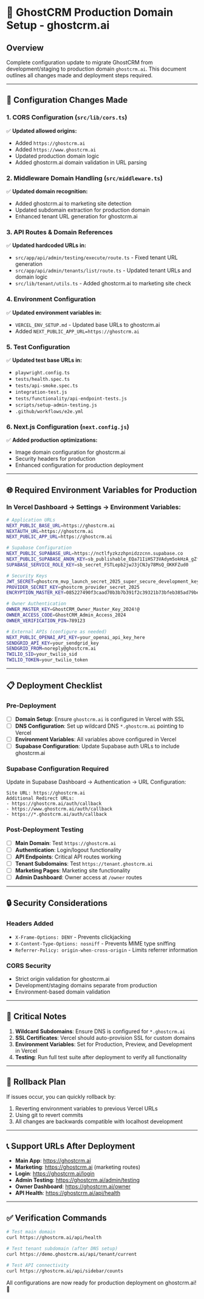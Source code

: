 # 🚀 GhostCRM Production Domain Setup - ghostcrm.ai

## Overview
Complete configuration update to migrate GhostCRM from development/staging to production domain `ghostcrm.ai`. This document outlines all changes made and deployment steps required.

---

## 🔧 **Configuration Changes Made**

### **1. CORS Configuration (`src/lib/cors.ts`)**
✅ **Updated allowed origins:**
- Added `https://ghostcrm.ai`
- Added `https://www.ghostcrm.ai`
- Updated production domain logic
- Added ghostcrm.ai domain validation in URL parsing

### **2. Middleware Domain Handling (`src/middleware.ts`)**
✅ **Updated domain recognition:**
- Added ghostcrm.ai to marketing site detection
- Updated subdomain extraction for production domain
- Enhanced tenant URL generation for ghostcrm.ai

### **3. API Routes & Domain References**
✅ **Updated hardcoded URLs in:**
- `src/app/api/admin/testing/execute/route.ts` - Fixed tenant URL generation
- `src/app/api/admin/tenants/list/route.ts` - Updated tenant URLs and domain logic
- `src/lib/tenant/utils.ts` - Added ghostcrm.ai to marketing site check

### **4. Environment Configuration**
✅ **Updated environment variables in:**
- `VERCEL_ENV_SETUP.md` - Updated base URLs to ghostcrm.ai
- Added `NEXT_PUBLIC_APP_URL=https://ghostcrm.ai`

### **5. Test Configuration**
✅ **Updated test base URLs in:**
- `playwright.config.ts`
- `tests/health.spec.ts`
- `tests/api-smoke.spec.ts`
- `integration-test.js`
- `tests/functionality/api-endpoint-tests.js`
- `scripts/setup-admin-testing.js`
- `.github/workflows/e2e.yml`

### **6. Next.js Configuration (`next.config.js`)**
✅ **Added production optimizations:**
- Image domain configuration for ghostcrm.ai
- Security headers for production
- Enhanced configuration for production deployment

---

## 🌐 **Required Environment Variables for Production**

### **In Vercel Dashboard → Settings → Environment Variables:**

```bash
# Application URLs
NEXT_PUBLIC_BASE_URL=https://ghostcrm.ai
NEXTAUTH_URL=https://ghostcrm.ai
NEXT_PUBLIC_APP_URL=https://ghostcrm.ai

# Supabase Configuration
NEXT_PUBLIC_SUPABASE_URL=https://nctlfyzkzzhpnidzzcnn.supabase.co
NEXT_PUBLIC_SUPABASE_ANON_KEY=sb_publishable_EQa71IiHS73VAdym5okHzA_gZfamjOp
SUPABASE_SERVICE_ROLE_KEY=sb_secret_FSTLepb2jwJ3jCNJy78MsQ_OKKFZud0

# Security Keys
JWT_SECRET=ghostcrm_mvp_launch_secret_2025_super_secure_development_key_for_demo_and_testing_purposes
PROVIDER_SECRET_KEY=ghostcrm_provider_secret_2025
ENCRYPTION_MASTER_KEY=085227490f3caad70b3b7b391f2c39321b73bfeb385ad79bebaf1a2adf32ef91

# Owner Authentication
OWNER_MASTER_KEY=GhostCRM_Owner_Master_Key_2024!@
OWNER_ACCESS_CODE=GhostCRM_Admin_Access_2024
OWNER_VERIFICATION_PIN=789123

# External APIs (configure as needed)
NEXT_PUBLIC_OPENAI_API_KEY=your_openai_api_key_here
SENDGRID_API_KEY=your_sendgrid_key
SENDGRID_FROM=noreply@ghostcrm.ai
TWILIO_SID=your_twilio_sid
TWILIO_TOKEN=your_twilio_token
```

---

## 📋 **Deployment Checklist**

### **Pre-Deployment**
- [ ] **Domain Setup**: Ensure `ghostcrm.ai` is configured in Vercel with SSL
- [ ] **DNS Configuration**: Set up wildcard DNS `*.ghostcrm.ai` pointing to Vercel
- [ ] **Environment Variables**: All variables above configured in Vercel
- [ ] **Supabase Configuration**: Update Supabase auth URLs to include ghostcrm.ai

### **Supabase Configuration Required**
Update in Supabase Dashboard → Authentication → URL Configuration:
```
Site URL: https://ghostcrm.ai
Additional Redirect URLs:
- https://ghostcrm.ai/auth/callback
- https://www.ghostcrm.ai/auth/callback
- https://*.ghostcrm.ai/auth/callback
```

### **Post-Deployment Testing**
- [ ] **Main Domain**: Test `https://ghostcrm.ai`
- [ ] **Authentication**: Login/logout functionality
- [ ] **API Endpoints**: Critical API routes working
- [ ] **Tenant Subdomains**: Test `https://tenant.ghostcrm.ai`
- [ ] **Marketing Pages**: Marketing site functionality
- [ ] **Admin Dashboard**: Owner access at `/owner` routes

---

## 🔒 **Security Considerations**

### **Headers Added**
- `X-Frame-Options: DENY` - Prevents clickjacking
- `X-Content-Type-Options: nosniff` - Prevents MIME type sniffing
- `Referrer-Policy: origin-when-cross-origin` - Limits referrer information

### **CORS Security**
- Strict origin validation for ghostcrm.ai
- Development/staging domains separate from production
- Environment-based domain validation

---

## 🚨 **Critical Notes**

1. **Wildcard Subdomains**: Ensure DNS is configured for `*.ghostcrm.ai`
2. **SSL Certificates**: Vercel should auto-provision SSL for custom domains
3. **Environment Variables**: Set for Production, Preview, and Development in Vercel
4. **Testing**: Run full test suite after deployment to verify all functionality

---

## 🔄 **Rollback Plan**

If issues occur, you can quickly rollback by:
1. Reverting environment variables to previous Vercel URLs
2. Using git to revert commits
3. All changes are backwards compatible with localhost development

---

## 📞 **Support URLs After Deployment**

- **Main App**: https://ghostcrm.ai
- **Marketing**: https://ghostcrm.ai (marketing routes)
- **Login**: https://ghostcrm.ai/login
- **Admin Testing**: https://ghostcrm.ai/admin/testing
- **Owner Dashboard**: https://ghostcrm.ai/owner
- **API Health**: https://ghostcrm.ai/api/health

---

## ✅ **Verification Commands**

```bash
# Test main domain
curl https://ghostcrm.ai/api/health

# Test tenant subdomain (after DNS setup)
curl https://demo.ghostcrm.ai/api/tenant/current

# Test API connectivity
curl https://ghostcrm.ai/api/sidebar/counts
```

All configurations are now ready for production deployment on ghostcrm.ai! 🎉